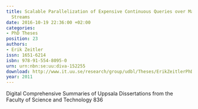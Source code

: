 ```yaml
---
title: Scalable Parallelization of Expensive Continuous Queries over Massive Data
  Streams
date: 2016-10-19 22:36:00 +02:00
categories:
- PhD Theses
position: 23
authors:
- Erik Zeitler
issn: 1651-6214
isbn: 978-91-554-8095-0
urn: urn:nbn:se:uu:diva-152255
download: http://www.it.uu.se/research/group/udbl/Theses/ErikZeitlerPhD.pdf
year: 2011
---
```


Digital Comprehensive Summaries of Uppsala Dissertations from the Faculty of Science and Technology 836
